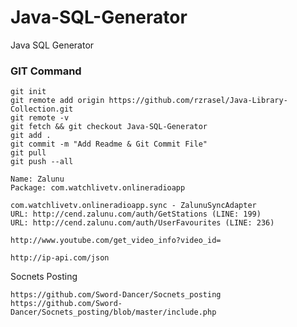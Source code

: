 # Java-SQL-Generator
Java SQL Generator


### GIT Command
```git_command
git init
git remote add origin https://github.com/rzrasel/Java-Library-Collection.git
git remote -v
git fetch && git checkout Java-SQL-Generator
git add .
git commit -m "Add Readme & Git Commit File"
git pull
git push --all
```
```zalunu_command
Name: Zalunu
Package: com.watchlivetv.onlineradioapp

com.watchlivetv.onlineradioapp.sync - ZalunuSyncAdapter
URL: http://cend.zalunu.com/auth/GetStations (LINE: 199)
URL: http://cend.zalunu.com/auth/UserFavourites (LINE: 236)

http://www.youtube.com/get_video_info?video_id=

http://ip-api.com/json
```
Socnets Posting
```sample_2018_02_06
https://github.com/Sword-Dancer/Socnets_posting
https://github.com/Sword-Dancer/Socnets_posting/blob/master/include.php
```